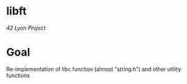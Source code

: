 # libft

*42 Lyon Project*

# Goal

Re-implementation of libc function (almost "string.h") and other utility functions

